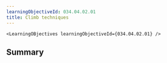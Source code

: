 ```yaml
---
learningObjectiveId: 034.04.02.01
title: Climb techniques
---
```


```tsx eval
<LearningOBjectives learningObjectiveId={034.04.02.01} />
```

## Summary
